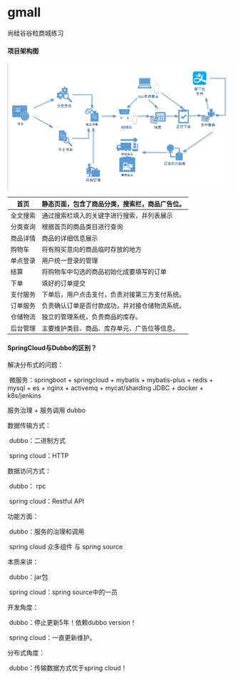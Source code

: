 # gmall

尚硅谷谷粒商城练习

#### 项目架构图

![架构图](https://github.com/599135164/gmall/blob/master/main.png)

| 首页     | 静态页面，包含了商品分类，搜索栏，商品广告位。 |
| -------- | ---------------------------------------------- |
| 全文搜索 | 通过搜索栏填入的关键字进行搜索，并列表展示     |
| 分类查询 | 根据首页的商品类目进行查询                     |
| 商品详情 | 商品的详细信息展示                             |
| 购物车   | 将有购买意向的商品临时存放的地方               |
| 单点登录 | 用户统一登录的管理                             |
| 结算     | 将购物车中勾选的商品初始化成要填写的订单       |
| 下单     | 填好的订单提交                                 |
| 支付服务 | 下单后，用户点击支付，负责对接第三方支付系统。 |
| 订单服务 | 负责确认订单是否付款成功，并对接仓储物流系统。 |
| 仓储物流 | 独立的管理系统，负责商品的库存。               |
| 后台管理 | 主要维护类目、商品、库存单元、广告位等信息。   |

#### SpringCloud与Dubbo的区别？

解决分布式的问题：

​	微服务：springboot + springcloud + mybatis + mybatis-plus + redis + mysql + es + nginx + activemq + 		mycat/sharding JDBC + docker + k8s/jenkins

服务治理 + 服务调用 dubbo

数据传输方式：

​	dubbo：二进制方式

​	spring cloud：HTTP

数据访问方式：

​	dubbo：		   rpc

​	spring cloud：Restful API

功能方面：

​	dubbo：服务的治理和调用

​	spring cloud  众多组件 与 spring source

本质来讲：

​	dubbo：jar包

​	spring cloud：spring source中的一员

开发角度：

​	dubbo：停止更新5年！依赖dubbo version！

​	spring cloud：一直更新维护。

分布式角度：

​	dubbo：传输数据方式优于spring cloud！





